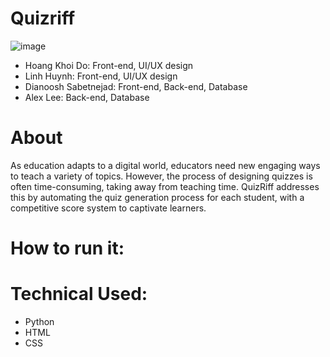 # Quizriff
![image](https://github.com/Ben2104/DeAnzaHack2023/assets/103481356/7d1a90d5-8102-4032-bca0-e00055842ec6)
* Hoang Khoi Do: Front-end, UI/UX design
* Linh Huynh: Front-end, UI/UX design
* Dianoosh Sabetnejad: Front-end, Back-end, Database
* Alex Lee: Back-end, Database 
  
# About
As education adapts to a digital world, educators need new engaging ways to teach a variety of topics. However, the process of designing quizzes is often time-consuming, taking away from teaching time. QuizRiff addresses this by automating the quiz generation process for each student, with a competitive score system to captivate learners.
# How to run it:


#  Technical Used:  
* Python
* HTML
* CSS 
